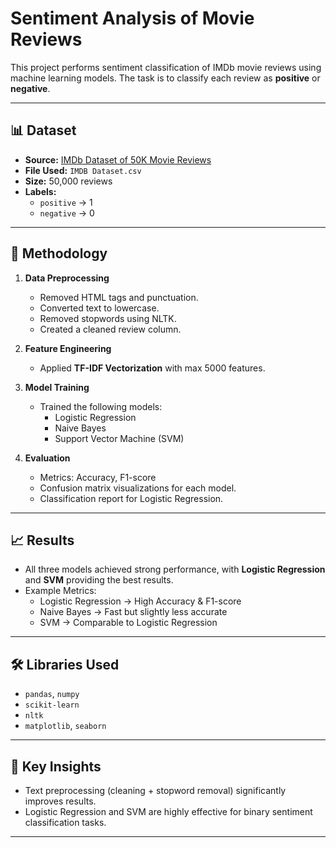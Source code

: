 # Sentiment Analysis of Movie Reviews

This project performs sentiment classification of IMDb movie reviews using machine learning models. The task is to classify each review as **positive** or **negative**.

---

## 📊 Dataset
- **Source:** [IMDb Dataset of 50K Movie Reviews](https://www.kaggle.com/lakshmi25npathi/imdb-dataset-of-50k-movie-reviews)  
- **File Used:** `IMDB Dataset.csv`  
- **Size:** 50,000 reviews  
- **Labels:**
  - `positive` → 1
  - `negative` → 0

---

## 🔧 Methodology
1. **Data Preprocessing**
   - Removed HTML tags and punctuation.
   - Converted text to lowercase.
   - Removed stopwords using NLTK.
   - Created a cleaned review column.

2. **Feature Engineering**
   - Applied **TF-IDF Vectorization** with max 5000 features.

3. **Model Training**
   - Trained the following models:
     - Logistic Regression
     - Naive Bayes
     - Support Vector Machine (SVM)

4. **Evaluation**
   - Metrics: Accuracy, F1-score
   - Confusion matrix visualizations for each model.
   - Classification report for Logistic Regression.

---

## 📈 Results
- All three models achieved strong performance, with **Logistic Regression** and **SVM** providing the best results.
- Example Metrics:
  - Logistic Regression → High Accuracy & F1-score
  - Naive Bayes → Fast but slightly less accurate
  - SVM → Comparable to Logistic Regression

---

## 🛠️ Libraries Used
- `pandas`, `numpy`
- `scikit-learn`
- `nltk`
- `matplotlib`, `seaborn`

---

## 🚀 Key Insights
- Text preprocessing (cleaning + stopword removal) significantly improves results.
- Logistic Regression and SVM are highly effective for binary sentiment classification tasks.

---
